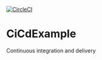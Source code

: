 [![CircleCI](https://circleci.com/gh/Octane82/CiCdExample/tree/master.svg?style=svg)](https://circleci.com/gh/Octane82/CiCdExample/tree/master)
# CiCdExample
Continuous integration and delivery

